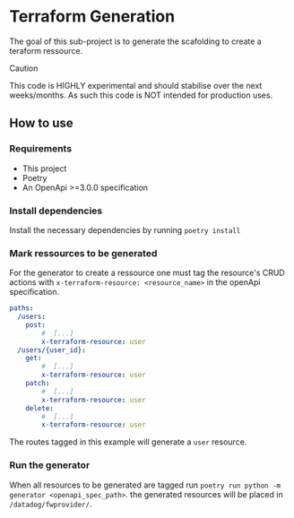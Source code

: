 # Terraform Generation
The goal of this sub-project is to generate the scafolding to create a teraform ressource.


> [!CAUTION]
> This code is HIGHLY experimental and should stabilise over the next weeks/months. As such this code is NOT intended for production uses.



## How to use
### Requirements
- This project
- Poetry
- An OpenApi >=3.0.0 specification

### Install dependencies
Install the necessary dependencies by running `poetry install`

### Mark ressources to be generated
For the generator to create a ressource one must tag the resource's CRUD actions with `x-terraform-resource: <resource_name>` in the openApi specification.

```yaml
paths:
  /users:
    post:
        #  [...]
        x-terraform-resource: user
  /users/{user_id}:
    get:
        #  [...]
        x-terraform-resource: user
    patch:
        #  [...]
        x-terraform-resource: user
    delete:
        #  [...]
        x-terraform-resource: user
```
The routes tagged in this example will generate a `user` resource.

### Run the generator
When all resources to be generated are tagged run `poetry run python -m generator <openapi_spec_path>`.
the generated resources will be placed in `/datadog/fwprovider/`.
